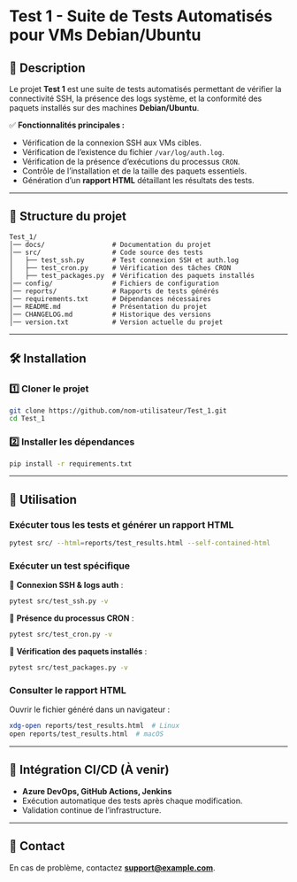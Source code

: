 # Test 1 - Suite de Tests Automatisés pour VMs Debian/Ubuntu

## 📌 Description

Le projet **Test 1** est une suite de tests automatisés permettant de vérifier la connectivité SSH, la présence des logs système, et la conformité des paquets installés sur des machines **Debian/Ubuntu**.

✅ **Fonctionnalités principales :**

- Vérification de la connexion SSH aux VMs cibles.
- Vérification de l’existence du fichier `/var/log/auth.log`.
- Vérification de la présence d’exécutions du processus `CRON`.
- Contrôle de l’installation et de la taille des paquets essentiels.
- Génération d’un **rapport HTML** détaillant les résultats des tests.

---

## 📂 Structure du projet

```
Test_1/
│── docs/                 # Documentation du projet
│── src/                  # Code source des tests
│   ├── test_ssh.py       # Test connexion SSH et auth.log
│   ├── test_cron.py      # Vérification des tâches CRON
│   ├── test_packages.py  # Vérification des paquets installés
│── config/               # Fichiers de configuration
│── reports/              # Rapports de tests générés
│── requirements.txt      # Dépendances nécessaires
│── README.md             # Présentation du projet
│── CHANGELOG.md          # Historique des versions
│── version.txt           # Version actuelle du projet
```

---

## 🛠 Installation

### 1️⃣ Cloner le projet

```bash
git clone https://github.com/nom-utilisateur/Test_1.git
cd Test_1
```

### 2️⃣ Installer les dépendances

```bash
pip install -r requirements.txt
```

---

## 🚀 Utilisation

### Exécuter tous les tests et générer un rapport HTML

```bash
pytest src/ --html=reports/test_results.html --self-contained-html
```

### Exécuter un test spécifique

🔹 **Connexion SSH & logs auth** :

```bash
pytest src/test_ssh.py -v
```

🔹 **Présence du processus CRON** :

```bash
pytest src/test_cron.py -v
```

🔹 **Vérification des paquets installés** :

```bash
pytest src/test_packages.py -v
```

### Consulter le rapport HTML

Ouvrir le fichier généré dans un navigateur :

```bash
xdg-open reports/test_results.html  # Linux
open reports/test_results.html  # macOS
```

---

## 🔄 Intégration CI/CD (À venir)

- **Azure DevOps, GitHub Actions, Jenkins**
- Exécution automatique des tests après chaque modification.
- Validation continue de l’infrastructure.

---

## 📌 Contact

En cas de problème, contactez **support@example.com**.
